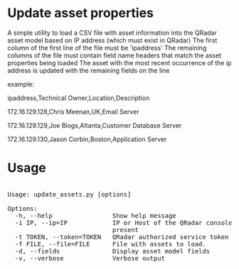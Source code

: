 Update asset properties
========================

A simple utility to load a CSV file with asset information into the QRadar asset model based on IP address (which must exist in QRadar)
The first column of the first line of the file must be 'ipaddress'
The remaining columns of the file must contain field name headers that match the asset properties being loaded
The asset with the most recent occurrence of the ip address is updated with the remaining fields on the line

example:

ipaddress,Technical Owner,Location,Description

172.16.129.128,Chris Meenan,UK,Email Server

172.16.129.129,Joe Blogs,Altanta,Customer Database Server

172.16.129.130,Jason Corbin,Boston,Application Server

Usage
========================

<pre>

Usage: update_assets.py [options]

Options:
  -h, --help            	Show help message
  -i IP, --ip=IP        	IP or Host of the QRadar console, or localhost if not
							present
  -t TOKEN, --token=TOKEN	QRadar authorized service token
  -f FILE, --file=FILE  	File with assets to load.
  -d, --fields          	Display asset model fields
  -v, --verbose         	Verbose output

</pre>
